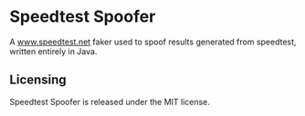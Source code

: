 Speedtest Spoofer
===========
A www.speedtest.net faker used to spoof results generated from speedtest, written entirely in Java.

Licensing
----------
Speedtest Spoofer is released under the MIT license.